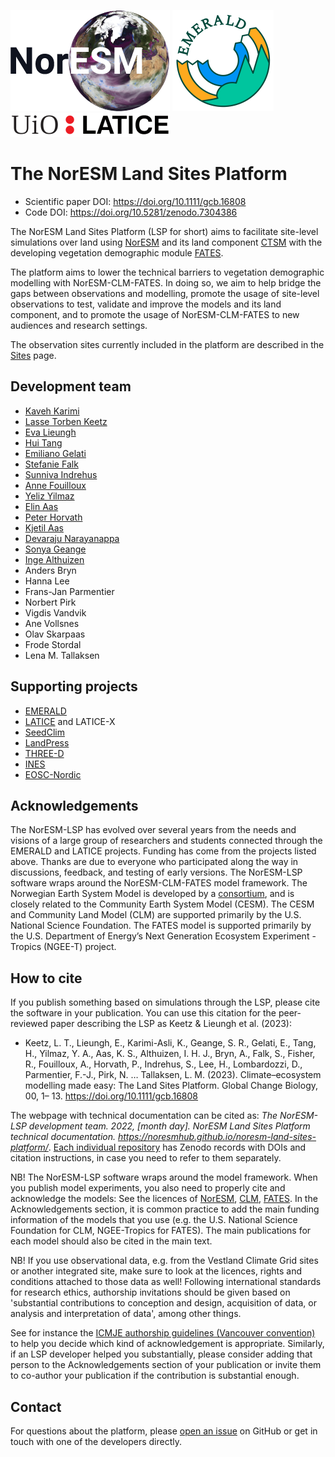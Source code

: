 [![NorESM](img/NORESM-logo.png "the Norwegian Earth System Model")](https://www.noresm.org/)
[![EMERALD](img/Emerald_darktext_whiteBG_small.png "EMERALD project")](https://www.mn.uio.no/geo/english/research/projects/emerald/)
[![LATICE](img/UiO_LATICE_logo_black_small.png "Land-ATmosphere Interactions in Cold Environments research group")](https://www.mn.uio.no/geo/english/research/groups/latice/)

# The NorESM Land Sites Platform

- Scientific paper DOI: https://doi.org/10.1111/gcb.16808
- Code DOI: https://doi.org/10.5281/zenodo.7304386

The NorESM Land Sites Platform (LSP for short) aims to facilitate site-level simulations over land using [NorESM](https://github.com/NorESMhub/NorESM) and its land component [CTSM](https://github.com/NorESMhub/CTSM) with the developing vegetation demographic module [FATES](https://github.com/NGEET/fates). 

The platform aims to lower the technical barriers to vegetation demographic modelling with NorESM-CLM-FATES. In doing so, we aim to help bridge the gaps between observations and modelling, promote the usage of site-level observations to test, validate and improve the models and its land component, and to promote the usage of NorESM-CLM-FATES to new audiences and research settings.

The observation sites currently included in the platform are described in the [Sites](https://noresmhub.github.io/noresm-land-sites-platform/land-sites/) page. 

## Development team
* [Kaveh Karimi](https://github.com/ka7eh)
* [Lasse Torben Keetz](https://github.com/lasseke)
* [Eva Lieungh](https://github.com/evalieungh)
* [Hui Tang](https://github.com/huitang-earth)
* [Emiliano Gelati](https://github.com/emiliano-gelati)
* [Stefanie Falk](https://github.com/ziu1986)
* [Sunniva Indrehus](https://github.com/sunnivin)
* [Anne Fouilloux](https://github.com/annefou)
* [Yeliz Yilmaz](https://github.com/yelizy)
* [Elin Aas](https://github.com/ecaas)
* [Peter Horvath](https://github.com/peterhor)
* [Kjetil Aas](https://github.com/kjetilaas)
* [Devaraju Narayanappa](https://github.com/devarajun)
* [Sonya Geange](https://github.com/srg101)
* [Inge Althuizen](https://github.com/ingealthuizen)
* Anders Bryn
* Hanna Lee
* Frans-Jan Parmentier
* Norbert Pirk
* Vigdis Vandvik
* Ane Vollsnes
* Olav Skarpaas
* Frode Stordal
* Lena M. Tallaksen

## Supporting projects
* [EMERALD](https://www.mn.uio.no/geo/english/research/projects/emerald/)
* [LATICE](https://www.mn.uio.no/geo/english/research/groups/latice/) and LATICE-X
* [SeedClim](https://www.uib.no/en/rg/EECRG/55395/seedclim)
* [LandPress](https://www.uib.no/en/rg/EECRG/95156/landpress)
* [THREE-D](https://www.uib.no/en/rg/EECRG/126712/three-d)
* [INES](https://www.ines.noresm.org/)
* [EOSC-Nordic](https://www.eosc-nordic.eu/)

## Acknowledgements
The NorESM-LSP has evolved over several years from the needs and visions of a large group of researchers and students connected through the EMERALD and LATICE projects. Funding has come from the projects listed above. Thanks are due to everyone who participated along the way in discussions, feedback, and testing of early versions.
The NorESM-LSP software wraps around the NorESM-CLM-FATES model framework. The Norwegian Earth System Model is developed by a [consortium](https://www.noresm.org/consortium/), and is closely related to the Community Earth System Model (CESM). The CESM and Community Land Model (CLM) are supported primarily by the U.S. National Science Foundation. The FATES model is supported primarily by the U.S. Department of Energy’s Next Generation Ecosystem Experiment - Tropics (NGEE-T) project.

## How to cite
If you publish something based on simulations through the LSP, please cite the software in your publication. You can use this citation for the peer-reviewed paper describing the LSP as Keetz & Lieungh et al. (2023):

-  Keetz, L. T., Lieungh, E., Karimi-Asli, K., Geange, S. R., Gelati, E., Tang, H., Yilmaz, Y. A., Aas, K. S., Althuizen, I. H. J., Bryn, A., Falk, S., Fisher, R., Fouilloux, A., Horvath, P., Indrehus, S., Lee, H., Lombardozzi, D., Parmentier, F.-J., Pirk, N. … Tallaksen, L. M. (2023). Climate–ecosystem modelling made easy: The Land Sites Platform. Global Change Biology, 00, 1– 13. https://doi.org/10.1111/gcb.16808 

The webpage with technical documentation can be cited as: *The NorESM-LSP development team. 2022, [month day]. NorESM Land Sites Platform technical documentation. https://noresmhub.github.io/noresm-land-sites-platform/*. [Each individual repository](https://noresmhub.github.io/noresm-land-sites-platform/documentation/#links-to-noresm-lsp-github-repositories) has Zenodo records with DOIs and citation instructions, in case you need to refer to them separately. 

NB! The NorESM-LSP software wraps around the model framework. When you publish model experiments, you also need to properly cite and acknowledge the models: See the licences of [NorESM](https://github.com/NorESMhub/NorESM/blob/master/LICENSE.txt), [CLM](https://github.com/ESCOMP/CTSM/blob/master/LICENSE), [FATES](https://github.com/NGEET/fates/blob/master/LICENSE.txt). In the Acknowledgements section, it is common practice to add the main funding information of the models that you use (e.g. the U.S. National Science Foundation for CLM, NGEE-Tropics for FATES). The main publications for each model should also be cited in the main text.

NB! If you use observational data, e.g. from the Vestland Climate Grid sites or another integrated site, make sure to look at the licences, rights and conditions attached to those data as well! Following international standards for research ethics, authorship invitations should be given based on 'substantial contributions to conception and design, acquisition of data, or analysis and interpretation of data', among other things. 

See for instance the [ICMJE authorship guidelines (Vancouver convention)](https://www.icmje.org/recommendations/browse/roles-and-responsibilities/defining-the-role-of-authors-and-contributors.html) to help you decide which kind of acknowledgement is appropriate. Similarly, if an LSP developer helped you substantially, please consider adding that person to the Acknowledgements section of your publication or invite them to co-author your publication if the contribution is substantial enough. 

## Contact

For questions about the platform, please [open an issue](https://github.com/NorESMhub/noresm-land-sites-platform/issues/) on GitHub or get in touch with one of the developers directly.

